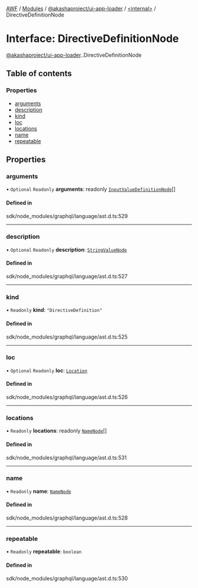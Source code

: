[AWF](../README.md) / [Modules](../modules.md) / [@akashaproject/ui-app-loader](../modules/akashaproject_ui_app_loader.md) / [<internal\>](../modules/akashaproject_ui_app_loader._internal_.md) / DirectiveDefinitionNode

# Interface: DirectiveDefinitionNode

[@akashaproject/ui-app-loader](../modules/akashaproject_ui_app_loader.md).[<internal>](../modules/akashaproject_ui_app_loader._internal_.md).DirectiveDefinitionNode

## Table of contents

### Properties

- [arguments](akashaproject_ui_app_loader._internal_.DirectiveDefinitionNode.md#arguments)
- [description](akashaproject_ui_app_loader._internal_.DirectiveDefinitionNode.md#description)
- [kind](akashaproject_ui_app_loader._internal_.DirectiveDefinitionNode.md#kind)
- [loc](akashaproject_ui_app_loader._internal_.DirectiveDefinitionNode.md#loc)
- [locations](akashaproject_ui_app_loader._internal_.DirectiveDefinitionNode.md#locations)
- [name](akashaproject_ui_app_loader._internal_.DirectiveDefinitionNode.md#name)
- [repeatable](akashaproject_ui_app_loader._internal_.DirectiveDefinitionNode.md#repeatable)

## Properties

### arguments

• `Optional` `Readonly` **arguments**: readonly [`InputValueDefinitionNode`](akashaproject_ui_app_loader._internal_.InputValueDefinitionNode.md)[]

#### Defined in

sdk/node_modules/graphql/language/ast.d.ts:529

___

### description

• `Optional` `Readonly` **description**: [`StringValueNode`](akashaproject_ui_app_loader._internal_.StringValueNode.md)

#### Defined in

sdk/node_modules/graphql/language/ast.d.ts:527

___

### kind

• `Readonly` **kind**: ``"DirectiveDefinition"``

#### Defined in

sdk/node_modules/graphql/language/ast.d.ts:525

___

### loc

• `Optional` `Readonly` **loc**: [`Location`](../classes/akashaproject_ui_app_loader._internal_.Location.md)

#### Defined in

sdk/node_modules/graphql/language/ast.d.ts:526

___

### locations

• `Readonly` **locations**: readonly [`NameNode`](akashaproject_ui_app_loader._internal_.NameNode.md)[]

#### Defined in

sdk/node_modules/graphql/language/ast.d.ts:531

___

### name

• `Readonly` **name**: [`NameNode`](akashaproject_ui_app_loader._internal_.NameNode.md)

#### Defined in

sdk/node_modules/graphql/language/ast.d.ts:528

___

### repeatable

• `Readonly` **repeatable**: `boolean`

#### Defined in

sdk/node_modules/graphql/language/ast.d.ts:530
